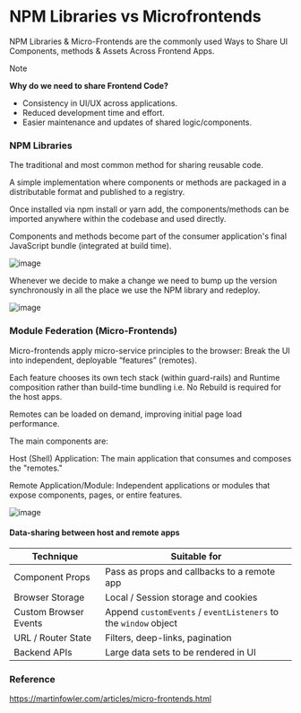 # NPM Libraries vs Microfrontends

NPM Libraries & Micro-Frontends are the commonly used Ways to Share UI Components, methods & Assets Across Frontend Apps. 

>[!NOTE]
>**Why do we need to share Frontend Code?**
> - Consistency in UI/UX across applications.
> - Reduced development time and effort.
> - Easier maintenance and updates of shared logic/components.

### NPM Libraries
The traditional and most common method for sharing reusable code.

A simple implementation where components or methods are packaged in a distributable format and published to a registry.

Once installed via npm install or yarn add, the components/methods can be imported anywhere within the codebase and used directly.

Components and methods become part of the consumer application's final JavaScript bundle (integrated at build time).

![image](https://github.com/user-attachments/assets/50f231f6-fafa-41be-b351-ae9fd68c89c7)

Whenever we decide to make a change we need to bump up the version synchronously in all the place we use the NPM library and redeploy.

![image](https://github.com/user-attachments/assets/e9027f43-301b-4c2d-9fae-c4505bad1cf2)

### Module Federation (Micro-Frontends)
Micro-frontends apply micro-service principles to the browser: Break the UI into independent, deployable “features” (remotes).

Each feature chooses its own tech stack (within guard-rails) and Runtime composition rather than build-time bundling i.e. No Rebuild is required for the host apps.

Remotes can be loaded on demand, improving initial page load performance.

The main components are:

Host (Shell) Application: The main application that consumes and composes the "remotes."

Remote Application/Module: Independent applications or modules that expose components, pages, or entire features.

![image](https://github.com/user-attachments/assets/c9a2852e-89c6-42b5-b73b-a273711ea7c0)

#### Data-sharing between host and remote apps

| Technique             | Suitable for                                                    |
|---------------------- | ----------------------------------------------------------------|
| Component Props       | Pass as props and callbacks to a remote app                     |
| Browser Storage       | Local / Session storage and cookies                             |
| Custom Browser Events | Append `customEvents` / `eventListeners` to the `window` object |
| URL / Router State    | Filters, deep-links, pagination                                 |
| Backend APIs          | Large data sets to be rendered in UI                            |


### Reference 
https://martinfowler.com/articles/micro-frontends.html
 
